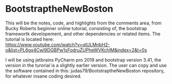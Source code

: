 # BootstraptheNewBoston

This will be the notes, code, and highlights from the comments area, from Bucky Roberts beginner online tutorial, consisting of, the
bootstrap framewortk developement, and other dependencies or related items.  The tutorial is located here:  
https://www.youtube.com/watch?v=qIULMnbH2-o&list=PL6gx4Cwl9DGBPw1sFodruZUPheWVKchlM&index=2&t=0s

I will be using jetbrains PyCharm pro 2019 and bootstrap version 3.41, the version in the turorial is a slightly earlier version.  The user 
can copy and use the software contained in this:  judas79/BootstraptheNewBoston repository, for whatever insane coding desired.
